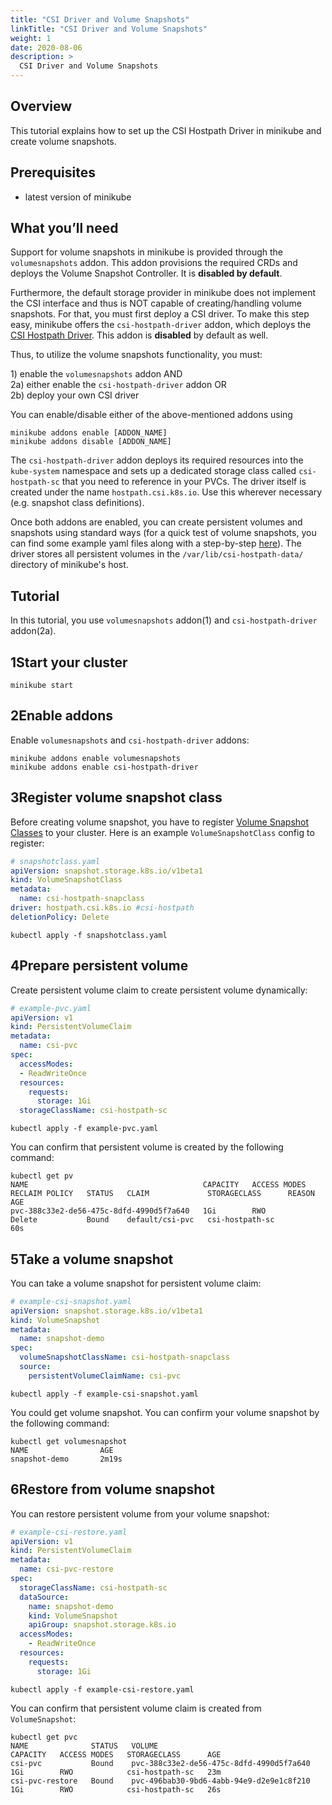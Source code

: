 ```yaml
---
title: "CSI Driver and Volume Snapshots"
linkTitle: "CSI Driver and Volume Snapshots"
weight: 1
date: 2020-08-06
description: >
  CSI Driver and Volume Snapshots
---
```


## Overview

This tutorial explains how to set up the CSI Hostpath Driver in minikube and create volume snapshots.

## Prerequisites

- latest version of minikube

## What you’ll need

Support for volume snapshots in minikube is provided through the `volumesnapshots` addon. This addon provisions the required
CRDs and deploys the Volume Snapshot Controller. It is <b>disabled by default</b>.

Furthermore, the default storage provider in minikube does not implement the CSI interface and thus is NOT capable of creating/handling
volume snapshots. For that, you must first deploy a CSI driver. To make this step easy, minikube offers the `csi-hostpath-driver` addon,
which deploys the [CSI Hostpath Driver](https://github.com/kubernetes-csi/csi-driver-host-path). This addon is <b>disabled</b>
by default as well.

Thus, to utilize the volume snapshots functionality, you must:

1\) enable the `volumesnapshots` addon AND\
2a\) either enable the `csi-hostpath-driver` addon OR\
2b\) deploy your own CSI driver

You can enable/disable either of the above-mentioned addons using
```shell script
minikube addons enable [ADDON_NAME]
minikube addons disable [ADDON_NAME]
```

The `csi-hostpath-driver` addon deploys its required resources into the `kube-system` namespace and sets up a dedicated
storage class called `csi-hostpath-sc` that you need to reference in your PVCs. The driver itself is created under the
name `hostpath.csi.k8s.io`. Use this wherever necessary (e.g. snapshot class definitions).

Once both addons are enabled, you can create persistent volumes and snapshots using standard ways (for a quick test of
volume snapshots, you can find some example yaml files along with a step-by-step [here](https://kubernetes-csi.github.io/docs/snapshot-restore-feature.html)).
The driver stores all persistent volumes in the `/var/lib/csi-hostpath-data/` directory of minikube's host.

## Tutorial

In this tutorial, you use `volumesnapshots` addon(1) and `csi-hostpath-driver` addon(2a).

<h2 class="step"><span class="fa-stack fa-1x"><i class="fa fa-circle fa-stack-2x"></i><strong class="fa-stack-1x text-primary">1</strong></span>Start your cluster</h2>

```shell
minikube start
```

<h2 class="step"><span class="fa-stack fa-1x"><i class="fa fa-circle fa-stack-2x"></i><strong class="fa-stack-1x text-primary">2</strong></span>Enable addons</h2>

Enable `volumesnapshots` and `csi-hostpath-driver` addons:

```shell
minikube addons enable volumesnapshots
minikube addons enable csi-hostpath-driver
```

<h2 class="step"><span class="fa-stack fa-1x"><i class="fa fa-circle fa-stack-2x"></i><strong class="fa-stack-1x text-primary">3</strong></span>Register volume snapshot class</h2>

Before creating volume snapshot, you have to register [Volume Snapshot Classes](https://kubernetes.io/docs/concepts/storage/volume-snapshot-classes/) to your cluster.
Here is an example `VolumeSnapshotClass` config to register:

```yaml
# snapshotclass.yaml
apiVersion: snapshot.storage.k8s.io/v1beta1
kind: VolumeSnapshotClass
metadata:
  name: csi-hostpath-snapclass
driver: hostpath.csi.k8s.io #csi-hostpath
deletionPolicy: Delete
```

```shell
kubectl apply -f snapshotclass.yaml
```

<h2 class="step"><span class="fa-stack fa-1x"><i class="fa fa-circle fa-stack-2x"></i><strong class="fa-stack-1x text-primary">4</strong></span>Prepare persistent volume</h2>

Create persistent volume claim to create persistent volume dynamically:

```yaml
# example-pvc.yaml
apiVersion: v1
kind: PersistentVolumeClaim
metadata:
  name: csi-pvc
spec:
  accessModes:
  - ReadWriteOnce
  resources:
    requests:
      storage: 1Gi
  storageClassName: csi-hostpath-sc
```

```shell
kubectl apply -f example-pvc.yaml
```

You can confirm that persistent volume is created by the following command:

```shell
kubectl get pv
NAME                                       CAPACITY   ACCESS MODES   RECLAIM POLICY   STATUS   CLAIM             STORAGECLASS      REASON   AGE
pvc-388c33e2-de56-475c-8dfd-4990d5f7a640   1Gi        RWO            Delete           Bound    default/csi-pvc   csi-hostpath-sc            60s
```

<h2 class="step"><span class="fa-stack fa-1x"><i class="fa fa-circle fa-stack-2x"></i><strong class="fa-stack-1x text-primary">5</strong></span>Take a volume snapshot</h2>

You can take a volume snapshot for persistent volume claim:

```yaml
# example-csi-snapshot.yaml
apiVersion: snapshot.storage.k8s.io/v1beta1
kind: VolumeSnapshot
metadata:
  name: snapshot-demo
spec:
  volumeSnapshotClassName: csi-hostpath-snapclass
  source:
    persistentVolumeClaimName: csi-pvc
```

```shell
kubectl apply -f example-csi-snapshot.yaml
```

You could get volume snapshot. You can confirm your volume snapshot by the following command:

```shell
kubectl get volumesnapshot
NAME                AGE
snapshot-demo       2m19s
```

<h2 class="step"><span class="fa-stack fa-1x"><i class="fa fa-circle fa-stack-2x"></i><strong class="fa-stack-1x text-primary">6</strong></span>Restore from volume snapshot</h2>

You can restore persistent volume from your volume snapshot:

```yaml
# example-csi-restore.yaml
apiVersion: v1
kind: PersistentVolumeClaim
metadata:
  name: csi-pvc-restore
spec:
  storageClassName: csi-hostpath-sc
  dataSource:
    name: snapshot-demo
    kind: VolumeSnapshot
    apiGroup: snapshot.storage.k8s.io
  accessModes:
    - ReadWriteOnce
  resources:
    requests:
      storage: 1Gi
```

```shell
kubectl apply -f example-csi-restore.yaml
```

You can confirm that persistent volume claim is created from `VolumeSnapshot`:

```shell
kubectl get pvc
NAME              STATUS   VOLUME                                     CAPACITY   ACCESS MODES   STORAGECLASS      AGE
csi-pvc           Bound    pvc-388c33e2-de56-475c-8dfd-4990d5f7a640   1Gi        RWO            csi-hostpath-sc   23m
csi-pvc-restore   Bound    pvc-496bab30-9bd6-4abb-94e9-d2e9e1c8f210   1Gi        RWO            csi-hostpath-sc   26s
```
